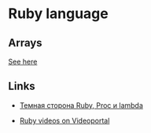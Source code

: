 # Ruby language

## Arrays
[See here](./arrays/main.rb)


## Links

- [Темная сторона Ruby, Proc и lambda](https://habr.com/ru/post/85578/)

- [Ruby videos on Videoportal](https://videoportal.**.com/channel/9Q7zQ58JMp/videos)

